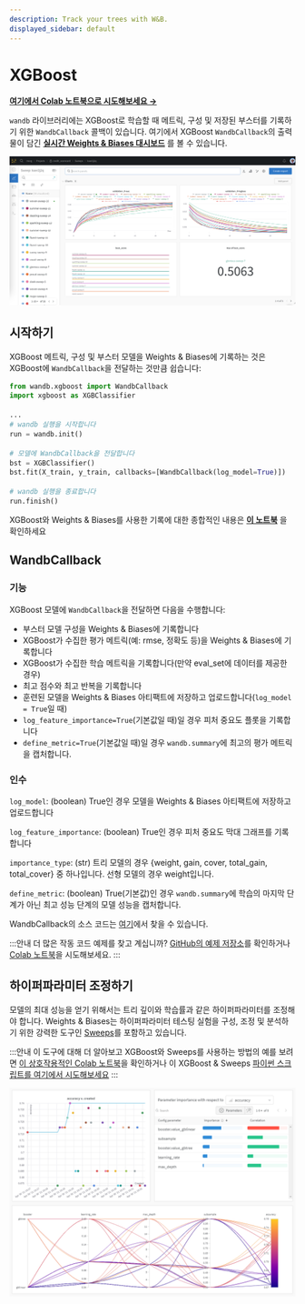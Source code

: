 ```yaml
---
description: Track your trees with W&B.
displayed_sidebar: default
---
```


# XGBoost

[**여기에서 Colab 노트북으로 시도해보세요 →**](https://wandb.me/xgboost)

`wandb` 라이브러리에는 XGBoost로 학습할 때 메트릭, 구성 및 저장된 부스터를 기록하기 위한 `WandbCallback` 콜백이 있습니다. 여기에서 XGBoost `WandbCallback`의 출력물이 담긴 **[실시간 Weights & Biases 대시보드](https://wandb.ai/morg/credit_scorecard)** 를 볼 수 있습니다.

![Weights & Biases 대시보드에서 XGBoost 사용](/images/integrations/xgb_dashboard.png)

## 시작하기

XGBoost 메트릭, 구성 및 부스터 모델을 Weights & Biases에 기록하는 것은 XGBoost에 `WandbCallback`을 전달하는 것만큼 쉽습니다:

```python
from wandb.xgboost import WandbCallback
import xgboost as XGBClassifier

...
# wandb 실행을 시작합니다
run = wandb.init()

# 모델에 WandbCallback을 전달합니다
bst = XGBClassifier()
bst.fit(X_train, y_train, callbacks=[WandbCallback(log_model=True)])

# wandb 실행을 종료합니다
run.finish()
```

XGBoost와 Weights & Biases를 사용한 기록에 대한 종합적인 내용은 **[이 노트북](https://wandb.me/xgboost)** 을 확인하세요

## WandbCallback

### 기능
XGBoost 모델에 `WandbCallback`을 전달하면 다음을 수행합니다:
- 부스터 모델 구성을 Weights & Biases에 기록합니다
- XGBoost가 수집한 평가 메트릭(예: rmse, 정확도 등)을 Weights & Biases에 기록합니다
- XGBoost가 수집한 학습 메트릭을 기록합니다(만약 eval_set에 데이터를 제공한 경우)
- 최고 점수와 최고 반복을 기록합니다
- 훈련된 모델을 Weights & Biases 아티팩트에 저장하고 업로드합니다(`log_model = True`일 때)
- `log_feature_importance=True`(기본값일 때)일 경우 피처 중요도 플롯을 기록합니다
- `define_metric=True`(기본값일 때)일 경우 `wandb.summary`에 최고의 평가 메트릭을 캡처합니다.

### 인수
`log_model`: (boolean) True인 경우 모델을 Weights & Biases 아티팩트에 저장하고 업로드합니다

`log_feature_importance`: (boolean) True인 경우 피처 중요도 막대 그래프를 기록합니다

`importance_type`: (str) 트리 모델의 경우 {weight, gain, cover, total_gain, total_cover} 중 하나입니다. 선형 모델의 경우 weight입니다.

`define_metric`: (boolean) True(기본값)인 경우 `wandb.summary`에 학습의 마지막 단계가 아닌 최고 성능 단계의 모델 성능을 캡처합니다.


WandbCallback의 소스 코드는 [여기](https://github.com/wandb/wandb/blob/main/wandb/integration/xgboost/xgboost.py)에서 찾을 수 있습니다.

:::안내
더 많은 작동 코드 예제를 찾고 계십니까? [GitHub의 예제 저장소](https://github.com/wandb/examples/tree/master/examples/boosting-algorithms)를 확인하거나 [Colab 노트북](https://colab.research.google.com/github/wandb/examples/blob/master/colabs/boosting/Credit\_Scorecards\_with\_XGBoost\_and\_W%26B.ipynb)을 시도해보세요.
:::

## 하이퍼파라미터 조정하기

모델의 최대 성능을 얻기 위해서는 트리 깊이와 학습률과 같은 하이퍼파라미터를 조정해야 합니다. Weights & Biases는 하이퍼파라미터 테스팅 실험을 구성, 조정 및 분석하기 위한 강력한 도구인 [Sweeps](../sweeps/)를 포함하고 있습니다.

:::안내
이 도구에 대해 더 알아보고 XGBoost와 Sweeps를 사용하는 방법의 예를 보려면 [이 상호작용적인 Colab 노트북](http://wandb.me/xgb-sweeps-colab)을 확인하거나 이 XGBoost & Sweeps [파이썬 스크립트를 여기에서 시도해보세요](https://github.com/wandb/examples/blob/master/examples/wandb-sweeps/sweeps-xgboost/xgboost\_tune.py)
:::

![tl;dr: 이 분류 데이터세트에서는 트리가 선형 학습기보다 더 우수한 성능을 보입니다.](/images/integrations/xgboost_sweeps_example.png)